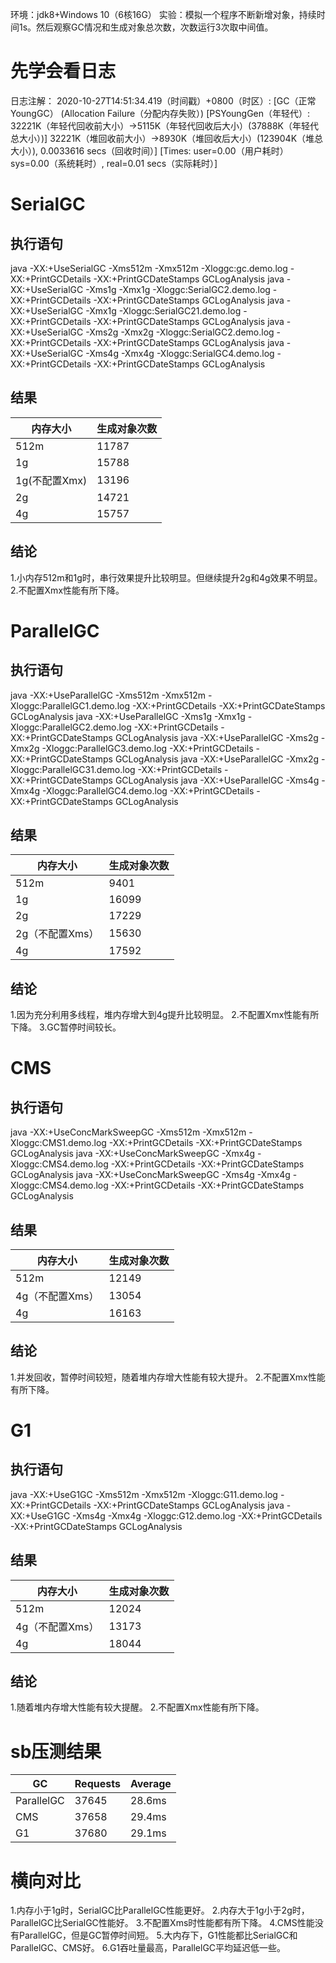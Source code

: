 环境：jdk8+Windows 10（6核16G）
实验：模拟一个程序不断新增对象，持续时间1s。然后观察GC情况和生成对象总次数，次数运行3次取中间值。

# 先学会看日志
日志注解：
2020-10-27T14:51:34.419（时间戳）+0800（时区）: [GC（正常YoungGC） (Allocation Failure（分配内存失败）) [PSYoungGen（年轻代）: 32221K（年轻代回收前大小）->5115K（年轻代回收后大小）(37888K（年轻代总大小）)] 32221K（堆回收前大小）->8930K（堆回收后大小）(123904K（堆总大小）), 0.0033616 secs（回收时间）] [Times: user=0.00（用户耗时） sys=0.00（系统耗时）, real=0.01 secs（实际耗时）]


# SerialGC
## 执行语句
java -XX:+UseSerialGC -Xms512m -Xmx512m -Xloggc:gc.demo.log -XX:+PrintGCDetails -XX:+PrintGCDateStamps GCLogAnalysis
java -XX:+UseSerialGC -Xms1g -Xmx1g -Xloggc:SerialGC2.demo.log -XX:+PrintGCDetails -XX:+PrintGCDateStamps GCLogAnalysis
java -XX:+UseSerialGC -Xmx1g -Xloggc:SerialGC21.demo.log -XX:+PrintGCDetails -XX:+PrintGCDateStamps GCLogAnalysis
java -XX:+UseSerialGC -Xms2g -Xmx2g -Xloggc:SerialGC2.demo.log -XX:+PrintGCDetails -XX:+PrintGCDateStamps GCLogAnalysis
java -XX:+UseSerialGC -Xms4g -Xmx4g -Xloggc:SerialGC4.demo.log -XX:+PrintGCDetails -XX:+PrintGCDateStamps GCLogAnalysis

## 结果
| 内存大小 | 生成对象次数 |
| ------  | -----------|
| 512m    | 11787|
| 1g | 15788|
| 1g(不配置Xmx) | 13196|
| 2g | 14721 |
| 4g | 15757 |

## 结论
1.小内存512m和1g时，串行效果提升比较明显。但继续提升2g和4g效果不明显。
2.不配置Xmx性能有所下降。

# ParallelGC
## 执行语句
java -XX:+UseParallelGC -Xms512m -Xmx512m -Xloggc:ParallelGC1.demo.log -XX:+PrintGCDetails -XX:+PrintGCDateStamps GCLogAnalysis
java -XX:+UseParallelGC -Xms1g -Xmx1g -Xloggc:ParallelGC2.demo.log -XX:+PrintGCDetails -XX:+PrintGCDateStamps GCLogAnalysis
java -XX:+UseParallelGC -Xms2g -Xmx2g -Xloggc:ParallelGC3.demo.log -XX:+PrintGCDetails -XX:+PrintGCDateStamps GCLogAnalysis
java -XX:+UseParallelGC -Xmx2g -Xloggc:ParallelGC31.demo.log -XX:+PrintGCDetails -XX:+PrintGCDateStamps GCLogAnalysis
java -XX:+UseParallelGC -Xms4g -Xmx4g -Xloggc:ParallelGC4.demo.log -XX:+PrintGCDetails -XX:+PrintGCDateStamps GCLogAnalysis

## 结果
| 内存大小 | 生成对象次数 |
| ------  | -----------|
| 512m    | 9401|
| 1g | 16099|
| 2g | 17229 |
| 2g（不配置Xms） | 15630 |
| 4g | 17592 |

## 结论
1.因为充分利用多线程，堆内存增大到4g提升比较明显。
2.不配置Xmx性能有所下降。
3.GC暂停时间较长。

# CMS
## 执行语句
java -XX:+UseConcMarkSweepGC -Xms512m -Xmx512m -Xloggc:CMS1.demo.log -XX:+PrintGCDetails -XX:+PrintGCDateStamps GCLogAnalysis
java -XX:+UseConcMarkSweepGC -Xmx4g -Xloggc:CMS4.demo.log -XX:+PrintGCDetails -XX:+PrintGCDateStamps GCLogAnalysis
java -XX:+UseConcMarkSweepGC -Xms4g -Xmx4g -Xloggc:CMS4.demo.log -XX:+PrintGCDetails -XX:+PrintGCDateStamps GCLogAnalysis

## 结果
| 内存大小 | 生成对象次数 |
| ------  | -----------|
| 512m    | 12149|
| 4g（不配置Xms） | 13054 |
| 4g | 16163 |

## 结论
1.并发回收，暂停时间较短，随着堆内存增大性能有较大提升。
2.不配置Xmx性能有所下降。

# G1
## 执行语句
java -XX:+UseG1GC -Xms512m -Xmx512m -Xloggc:G11.demo.log -XX:+PrintGCDetails -XX:+PrintGCDateStamps GCLogAnalysis
java -XX:+UseG1GC -Xms4g -Xmx4g -Xloggc:G12.demo.log -XX:+PrintGCDetails -XX:+PrintGCDateStamps GCLogAnalysis

## 结果
| 内存大小 | 生成对象次数 |
| ------  | -----------|
| 512m    | 12024|
| 4g（不配置Xms） | 13173 |
| 4g | 18044 |

## 结论
1.随着堆内存增大性能有较大提醒。
2.不配置Xmx性能有所下降。

# sb压测结果
| GC | Requests | Average |
| ------  | --- | -----|
| ParallelGC| 37645| 28.6ms |
| CMS | 37658 | 29.4ms |
| G1 | 37680 | 29.1ms |


# 横向对比
1.内存小于1g时，SerialGC比ParallelGC性能更好。
2.内存大于1g小于2g时，ParallelGC比SerialGC性能好。
3.不配置Xms时性能都有所下降。
4.CMS性能没有ParallelGC，但是GC暂停时间短。
5.大内存下，G1性能都比SerialGC和ParallelGC、CMS好。
6.G1吞吐量最高，ParallelGC平均延迟低一些。